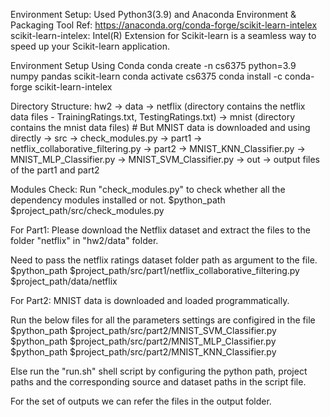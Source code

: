 
Environment Setup:
Used Python3(3.9) and Anaconda Environment & Packaging Tool
Ref: https://anaconda.org/conda-forge/scikit-learn-intelex
scikit-learn-intelex: Intel(R) Extension for Scikit-learn is a seamless way to speed up your Scikit-learn application.

Environment Setup Using Conda
conda create -n cs6375 python=3.9 numpy pandas scikit-learn 
conda activate cs6375
conda install -c conda-forge scikit-learn-intelex

Directory Structure:
hw2
-> data
		-> netflix (directory contains the netflix data files - TrainingRatings.txt, TestingRatings.txt)
		-> mnist (directory contains the mnist data files) # But MNIST data is downloaded and using directly
-> src
	-> check_modules.py
	-> part1 
			-> netflix_collaborative_filtering.py
	-> part2 
			-> MNIST_KNN_Classifier.py
			-> MNIST_MLP_Classifier.py
			-> MNIST_SVM_Classifier.py
-> out
	-> output files of the part1 and part2

Modules Check:
Run "check_modules.py" to check whether all the dependency modules installed or not.
$python_path $project_path/src/check_modules.py

For Part1:
Please download the Netflix dataset and extract the files to the folder "netflix" in "hw2/data" folder.

Need to pass the netflix ratings dataset folder path as argument to the file.
$python_path $project_path/src/part1/netflix_collaborative_filtering.py $project_path/data/netflix

For Part2:
MNIST data is downloaded and loaded programmatically.

Run the below files for all the parameters settings are configired in the file
$python_path $project_path/src/part2/MNIST_SVM_Classifier.py
$python_path $project_path/src/part2/MNIST_MLP_Classifier.py
$python_path $project_path/src/part2/MNIST_KNN_Classifier.py


Else run the "run.sh" shell script by configuring the python path, project paths and 
the corresponding source and dataset paths in the script file.

For the set of outputs we can refer the files in the output folder.
